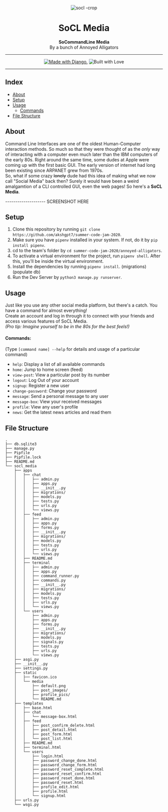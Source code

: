 <div align="center">
  
![socl -crop](https://user-images.githubusercontent.com/20405311/89612675-021b5700-d89e-11ea-8c0e-f6825f1672fd.jpg)
# SoCL Media 
**SoCommandLine Media**<br>
By a bunch of Annoyed Alligators
  
---

<a href="http://www.djangoproject.com/"><img src="https://www.djangoproject.com/m/img/badges/djangomade124x25.gif" border="0" alt="Made with Django." title="Made with Django." /></a>  ![Built with Love](https://img.shields.io/badge/Built%20With-%E2%99%A5-critical?style=for-the-badge&logo=ko-fi)

---

</div>

## Index
- [About](#about)
- [Setup](#setup)
- [Usage](#usage)
  - [Commands](#commands)
- [File Structure](#file-structure)


## About
Command Line Interfaces are one of the oldest Human-Computer interaction methods. So much so that they were thought of as the *only* way of interacting with a computer even much later than the IBM computers of the early 80s. Right around the same time, some dudes at Apple were coming up with the first basic GUI. The early version of internet had long been existing since ARPANET grew from 1970s. <br>
So, what if some crazy ~~lonely~~ dude had this idea of making what we now call "Social Media" back then?
Surely it would have been a weird amalgamtion of a CLI controlled GUI, even the web pages! So here's a **SoCL Media**.


-------------------- SCREENSHOT HERE

## Setup
1. Clone this repository by running `git clone https://github.com/akshgpt7/summer-code-jam-2020`.
2. Make sure you have `pipenv` installed in your system. If not, do it by `pip install pipenv`.
3. cd to the team's folder by `cd summer-code-jam-2020/annoyed-alligators`.
4. To activate a virtual environment for the project, run `pipenv shell`. After this, you'll be inside the virtual environment.
5. Install the dependencies by running `pipenv install`.
(migrations)
(populate db)
6. Run the Dev Server by `python3 manage.py runserver`.

## Usage
Just like you use any other social media platform, but there's a catch. You have a command for almost everything!<br>
Create an account and log in through it to connect with your friends and access various features of SoCL Media.<br>
*(Pro tip: Imagine yourself to be in the 80s for the best feels!)*

#### Commands:
(Type `[command name] --help` for details and usage of a particular command)
- `help`: Display a list of all available commands
- `home`: Jump to home screen (feed)
- `view-post`: View a particular post by its number
- `logout`: Log Out of your account
- `signup`: Register a new user
- `change-password`: Change your password
- `message`: Send a personal message to any user
- `message-box`: View your received messages
- `profile`: View any user's profile 
- `news`: Get the latest news articles and read them

## File Structure
```
.
├── db.sqlite3
├── manage.py
├── Pipfile
├── Pipfile.lock
├── README.md
└── socl_media
    ├── apps
    │   ├── chat
    │   │   ├── admin.py
    │   │   ├── apps.py
    │   │   ├── __init__.py
    │   │   ├── migrations/
    │   │   ├── models.py
    │   │   ├── tests.py
    │   │   ├── urls.py
    │   │   └── views.py
    │   ├── feed
    │   │   ├── admin.py
    │   │   ├── apps.py
    │   │   ├── forms.py
    │   │   ├── __init__.py
    │   │   ├── migrations/
    │   │   ├── models.py
    │   │   ├── tests.py
    │   │   ├── urls.py
    │   │   └── views.py
    │   ├── README.md
    │   ├── terminal
    │   │   ├── admin.py
    │   │   ├── apps.py
    │   │   ├── command_runner.py
    │   │   ├── commands.py
    │   │   ├── __init__.py
    │   │   ├── migrations/
    │   │   ├── models.py
    │   │   ├── tests.py
    │   │   ├── urls.py
    │   │   └── views.py
    │   └── users
    │       ├── admin.py
    │       ├── apps.py
    │       ├── forms.py
    │       ├── __init__.py
    │       ├── migrations/
    │       ├── models.py
    │       ├── signals.py
    │       ├── tests.py
    │       ├── urls.py
    │       └── views.py
    ├── asgi.py
    ├── __init__.py
    ├── settings.py
    ├── static
    │   ├── favicon.ico
    │   └── media
    │       ├── default.png
    │       ├── post_images/
    │       ├── profile_pics/
    │       └── README.md
    ├── templates
    │   ├── base.html
    │   ├── chat
    │   │   └── message-box.html
    │   ├── feed
    │   │   ├── post_confirm_delete.html
    │   │   ├── post_detail.html
    │   │   ├── post_form.html
    │   │   └── post_list.html
    │   ├── README.md
    │   ├── terminal.html
    │   └── users
    │       ├── login.html
    │       ├── password_change_done.html
    │       ├── password_change_form.html
    │       ├── password_reset_complete.html
    │       ├── password_reset_confirm.html
    │       ├── password_reset_done.html
    │       ├── password_reset.html
    │       ├── profile_edit.html
    │       ├── profile.html
    │       └── signup.html
    ├── urls.py
    └── wsgi.py
```
